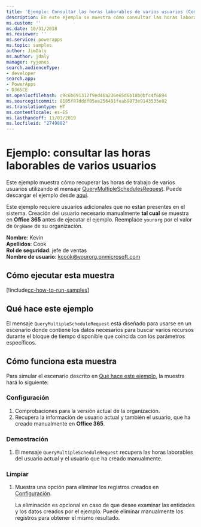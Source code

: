 ```yaml
---
title: 'Ejemplo: Consultar las horas laborables de varios usuarios (Common Data Service) | Microsoft Docs'
description: En este ejemplo se muestra cómo consultar las horas laborables de varias horas
ms.custom: ''
ms.date: 10/31/2018
ms.reviewer: ''
ms.service: powerapps
ms.topic: samples
author: JimDaly
ms.author: jdaly
manager: ryjones
search.audienceType:
- developer
search.app:
- PowerApps
- D365CE
ms.openlocfilehash: c9c6b691312f9ed46a236e65d6b18b0bfc4f6894
ms.sourcegitcommit: 8185f87dddf05ee256491feab9873e9143535e02
ms.translationtype: HT
ms.contentlocale: es-ES
ms.lasthandoff: 11/01/2019
ms.locfileid: "2749882"
---
```

# <a name="sample-query-the-working-hours-of-multiple-users"></a>Ejemplo: consultar las horas laborables de varios usuarios

<!-- https://docs.microsoft.com/dynamics365/customer-engagement/developer/sample-query-working-hours-multiple-users -->

Este ejemplo muestra cómo recuperar las horas de trabajo de varios usuarios utilizando el mensaje [QueryMultipleSchedulesRequest](https://docs.microsoft.com/dotnet/api/microsoft.crm.sdk.messages.querymultipleschedulesrequest?view=dynamics-general-ce-9). Puede descargar el ejemplo desde [aquí](https://github.com/Microsoft/PowerApps-Samples/tree/master/cds/orgsvc/C%23).

Este ejemplo requiere usuarios adicionales que no están presentes en el sistema. Creación del usuario necesario manualmente **tal cual** se muestra en **Office 365** antes de ejecutar el ejemplo. Reemplace `yourorg` por el valor de `OrgName` de su organización.

**Nombre**: Kevin<br/>
**Apellidos**: Cook<br/>
**Rol de seguridad**: jefe de ventas<br/>
**Nombre de usuario**: kcook@yourorg.onmicrosoft.com<br/>

## <a name="how-to-run-this-sample"></a>Cómo ejecutar esta muestra

[!include[cc-how-to-run-samples](../../includes/cc-how-to-run-samples.md)]

## <a name="what-this-sample-does"></a>Qué hace este ejemplo

El mensaje `QueryMultipleScheduleRequest` está diseñado para usarse en un escenario donde contiene los datos necesarios para buscar varios recursos durante el bloque de tiempo disponible que coincida con los parámetros específicos.

## <a name="how-this-sample-works"></a>Cómo funciona esta muestra

Para simular el escenario descrito en [Qué hace este ejemplo](#what-this-sample-does), la muestra hará lo siguiente:

### <a name="setup"></a>Configuración

1. Comprobaciones para la versión actual de la organización.
2. Recupera la información de usuario actual y también el usuario, que ha creado manualmente en **Office 365**.

### <a name="demonstrate"></a>Demostración

1. El mensaje `QueryMultipleScheduleRequest` recupera las horas laborables del usuario actual y el usuario que ha creado manualmente.

### <a name="clean-up"></a>Limpiar

1. Muestra una opción para eliminar los registros creados en [Configuración](#setup).

    La eliminación es opcional en caso de que desee examinar las entidades y los datos creados por el ejemplo. Puede eliminar manualmente los registros para obtener el mismo resultado.
